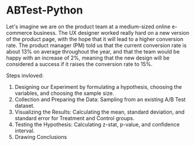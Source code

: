 # ABTest-Python

Let's imagine we are on the product team at a medium-sized online e-commerce business. The UX designer worked really hard on a new version of the product page, with the hope that it will lead to a higher conversion rate. The product manager (PM) told us that the current conversion rate is about 13% on average throughout the year, and that the team would be happy with an increase of 2%, meaning that the new design will be considered a success if it raises the conversion rate to 15%.

Steps invloved:
1. Designing our Experiment by formulating a hypothesis, choosing the variables, and choosing the sample size. 
2. Collection and Preparing the Data: Sampling from an existing A/B Test dataset. 
3. Visualizing the Results: Calculating the mean, standard deviation, and standard error for Treatment and Control groups.
4. Testing the Hypothesis: Calculating z-stat, p-value, and confidence interval. 
5. Drawing Conclusions
